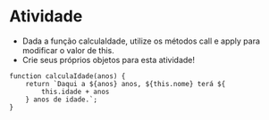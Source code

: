 # Atividade

- Dada a função calculaIdade, utilize os métodos call e apply para modificar o valor de this. 
- Crie seus próprios objetos para esta atividade!

```
function calculaIdade(anos) {
	return `Daqui a ${anos} anos, ${this.nome} terá ${
		this.idade + anos
	} anos de idade.`;
}
```
